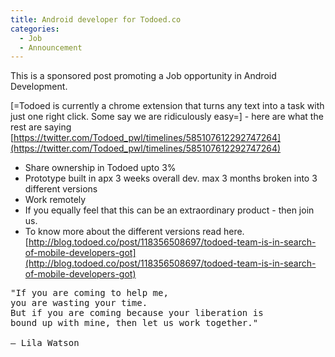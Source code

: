 ```yaml
---
title: Android developer for Todoed.co
categories:
  - Job
  - Announcement
---
```

<p class="cta z-depth-1">This is a sponsored post promoting a Job opportunity in Android Development. </p>

[=Todoed is currently a chrome extension that turns any text into a task with just one right click. Some say we are ridiculously easy=] - here are what the rest are saying 
[https://twitter.com/Todoed_pwl/timelines/585107612292747264](https://twitter.com/Todoed_pwl/timelines/585107612292747264)

* Share ownership in Todoed upto 3% 
* Prototype built in apx 3 weeks overall dev. max 3 months broken into 3 different versions
* Work remotely 
* If you equally feel that this can be an extraordinary product - then join us. 
* To know more about the different versions read here. 
[http://blog.todoed.co/post/118356508697/todoed-team-is-in-search-of-mobile-developers-got](http://blog.todoed.co/post/118356508697/todoed-team-is-in-search-of-mobile-developers-got)

<pre class="quote">
"If you are coming to help me,
you are wasting your time.
But if you are coming because your liberation is 
bound up with mine, then let us work together."

– Lila Watson
</pre>
